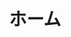 ---
templateKey: top-page
title: ホーム
cover:
  title: 学びや探究に興味を持つ子どもたちのために
  subtitle: 「創造的な学び」を子供たちにもたらす書籍や教材を子どもたちに届けます
  backgroundImage: ../images/top-cover.jpg
featured:
  title: Scratchアクティビティ カードブック・シリーズ
  description: 「創造的な学び」を子供たちにもたらすプログラミング学習用カードブックです。子供たちがプログラミングに集中して取り組むのを手助けしてくれます。
  features:
    - MITのScratchチームが開発した最先端のプログラミング学習教材を収録
    - 待望のScratch3.0対応版コーディングカード
    - 小学校の教育現場、放課後プログラムの教材に最適
    - ネット授業の教材としても最適
  books:
    -
      title: Vol.1 名前を動かそう・音楽を作ろう編
      image: ../images/creative-computing-workbook-vol1.png
      price: "¥770+税"
      url: https://www.amazon.co.jp/dp/4910209018
    -
      title: Vol.2 キャラクターを動かそう・さあ、踊ろう編（近日発売）
      image: ../images/creative-computing-workbook-vol2.png
      price: "¥770+税"
      url: "" 
    -
      title: Vol.3 物語を作ろう・ビデオモーションセンサー編（近日発売）
      image: ../images/creative-computing-workbook-vol3.png
      price: "¥770+税"
      url: "" 
    -
      title: Vol.4 ゲーム編（近日発売）
      image: ../images/creative-computing-workbook-vol4.png
      price: "¥1,050+税"
      url: "" 
    -
      title: 初心者入門編（5月末発売予定）
      image: ../images/creative-computing-workbook-vol4.png
      price: "¥770+税"
      url: "" 
---
